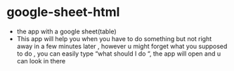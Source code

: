 # google-sheet-html
* the app with a google sheet(table)
* This app will help you when you have to do something but not right away in a few minutes later , however u might  forget what you supposed to do , you can easily type “what should I do “, the app will open and u can look in there

